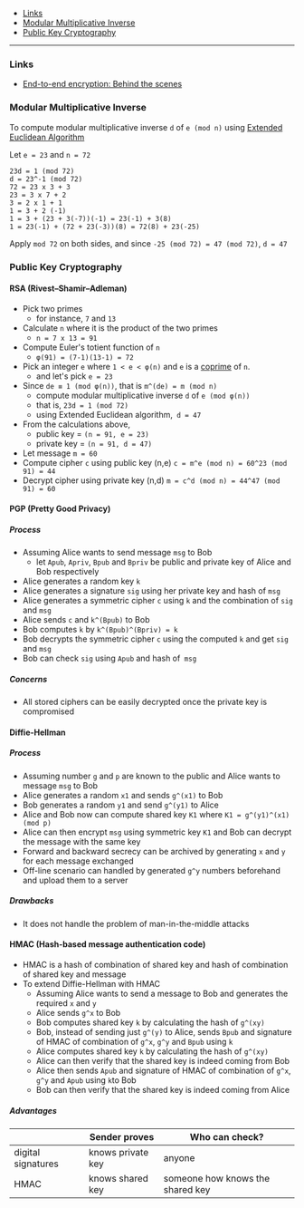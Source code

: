 - [Links](#links)
- [Modular Multiplicative Inverse](#modular-multiplicative-inverse)
- [Public Key Cryptography](#public-key-cryptography)
____

### Links

- [End-to-end encryption: Behind the scenes](https://www.youtube.com/watch?v=oRZoeDRACrY)

### Modular Multiplicative Inverse

To compute modular multiplicative inverse `d` of `e (mod n)` using [Extended
Euclidean Algorithm](https://en.wikipedia.org/wiki/Extended_Euclidean_algorithm)

Let `e = 23` and `n = 72`

```
23d = 1 (mod 72)
d = 23^-1 (mod 72)
72 = 23 x 3 + 3
23 = 3 x 7 + 2
3 = 2 x 1 + 1
1 = 3 + 2 (-1)
1 = 3 + (23 + 3(-7))(-1) = 23(-1) + 3(8)
1 = 23(-1) + (72 + 23(-3))(8) = 72(8) + 23(-25)
```

Apply `mod 72` on both sides, and since `-25 (mod 72) = 47 (mod 72)`,
`d = 47`

### Public Key Cryptography

#### RSA (Rivest–Shamir–Adleman)

- Pick two primes
  - for instance, `7` and `13`
- Calculate `n` where it is the product of the two primes
  - `n = 7 x 13 = 91` 
- Compute Euler's totient function of `n`
  - `φ(91) = (7-1)(13-1) = 72`
- Pick an integer `e` where `1 < e < φ(n)` and `e` is a [coprime](https://en.wikipedia.org/wiki/Coprime_integers)
    of `n`.
  - and let's pick `e = 23`
- Since `de ≡ 1 (mod φ(n))`, that is `m^(de) = m (mod n)`
  - compute modular multiplicative inverse `d` of `e (mod φ(n))`
  - that is, `23d = 1 (mod 72)`
  - using Extended Euclidean algorithm,` d = 47`
- From the calculations above,
  - public key = `(n = 91, e = 23)`
  - private key = `(n = 91, d = 47)`
- Let message `m = 60`
- Compute cipher `c` using public key (n,e) `c = m^e (mod n) = 60^23 (mod 91) = 44`
- Decrypt cipher using private key (n,d) `m = c^d (mod n) = 44^47 (mod 91) = 60`

#### PGP (Pretty Good Privacy)

##### Process

- Assuming Alice wants to send message `msg` to Bob
  - let `Apub`, `Apriv`, `Bpub` and `Bpriv` be public and private key of Alice
      and Bob respectively
- Alice generates a random key `k`
- Alice generates a signature `sig` using her private key and hash of `msg`
- Alice generates a symmetric cipher `c` using `k` and the combination of `sig` and `msg`
- Alice sends `c` and `k^(Bpub)` to Bob
- Bob computes `k` by ``k^(Bpub)^(Bpriv) = k`` 
- Bob decrypts the symmetric cipher `c` using the computed `k` and get `sig`
    and `msg`
- Bob can check `sig` using `Apub` and hash of` msg`

##### Concerns

- All stored ciphers can be easily decrypted once the private key is compromised

#### Diffie-Hellman

##### Process

- Assuming number `g` and `p` are known to the public and Alice wants to message `msg`
    to Bob
- Alice generates a random `x1` and sends `g^(x1)` to Bob
- Bob generates a random `y1` and send `g^(y1)` to Alice
- Alice and Bob now can compute shared key `K1` where `K1 = g^(y1)^(x1) (mod p)`
- Alice can then encrypt `msg` using symmetric key `K1` and Bob can decrypt the
    message with the same key
- Forward and backward secrecy can be archived by generating `x` and `y` for
    each message exchanged
- Off-line scenario can handled by generated `g^y` numbers beforehand and upload
    them to a server

##### Drawbacks

- It does not handle the problem of man-in-the-middle attacks

#### HMAC (Hash-based message authentication code)

- HMAC is a hash of combination of shared key and hash of combination of shared
    key and message
- To extend Diffie-Hellman with HMAC
  - Assuming Alice wants to send a message to Bob and generates the required
      `x` and `y`
  - Alice sends `g^x` to Bob
  - Bob computes shared key `k` by calculating the hash of `g^(xy)`
  - Bob, instead of sending just `g^(y)` to Alice, sends `Bpub` and
      signature of HMAC of combination of `g^x`, `g^y` and `Bpub` using `k`
  - Alice computes shared key `k` by calculating the hash of `g^(xy)`
  - Alice can then verify that the shared key is indeed coming from Bob
  - Alice then sends `Apub` and signature of HMAC of combination of `g^x`, `g^y` and
      `Apub` using `k`to Bob
  - Bob can then verify that the shared key is indeed coming from Alice

##### Advantages

| | Sender proves | Who can check? |
| --- | --- | --- |
| digital signatures | knows private key | anyone |
| HMAC | knows shared key | someone how knows the shared key |

